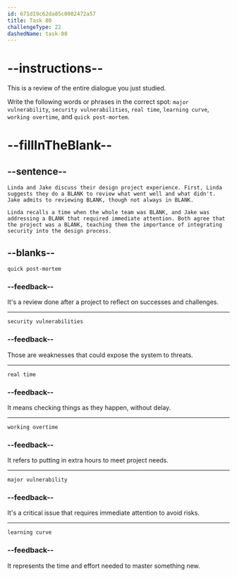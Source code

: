 ```yaml
---
id: 671d19c62da85c0982472a57
title: Task 80
challengeType: 22
dashedName: task-80
---
```


# --instructions--

This is a review of the entire dialogue you just studied.

Write the following words or phrases in the correct spot: `major vulnerability`, `security vulnerabilities`, `real time`, `learning curve`, `working overtime`,  and `quick post-mortem`.

# --fillInTheBlank--

## --sentence--

`Linda and Jake discuss their design project experience. First, Linda suggests they do a BLANK to review what went well and what didn't. Jake admits to reviewing BLANK, though not always in BLANK.`

`Linda recalls a time when the whole team was BLANK, and Jake was addressing a BLANK that required immediate attention. Both agree that the project was a BLANK, teaching them the importance of integrating security into the design process.`

## --blanks--

`quick post-mortem`

### --feedback--

It's a review done after a project to reflect on successes and challenges.

---

`security vulnerabilities`

### --feedback--

Those are weaknesses that could expose the system to threats.

---

`real time`

### --feedback--

It means checking things as they happen, without delay.

---

`working overtime`

### --feedback--

It refers to putting in extra hours to meet project needs.

---

`major vulnerability`

### --feedback--

It's a critical issue that requires immediate attention to avoid risks.

---

`learning curve`

### --feedback--

It represents the time and effort needed to master something new.
